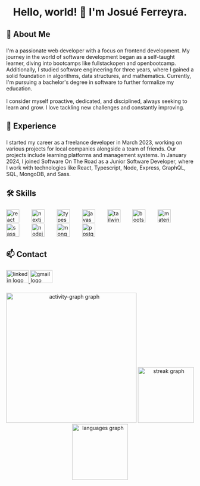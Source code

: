<h1 align="center">Hello, world! 👋 I'm Josué Ferreyra.</h1>

###

<h2 align="left">🚀 About Me</h2>

###

<p align="left">I'm a passionate web developer with a focus on frontend development. My journey in the world of software development began as a self-taught learner, diving into bootcamps like fullstackopen and openbootcamp. Additionally, I studied software engineering for three years, where I gained a solid foundation in algorithms, data structures, and mathematics. Currently, I'm pursuing a bachelor's degree in software to further formalize my education.<br><br>I consider myself proactive, dedicated, and disciplined, always seeking to learn and grow. I love tackling new challenges and constantly improving.</p>

###

<h2 align="left">💼 Experience</h2>

###

<p align="left">I started my career as a freelance developer in March 2023, working on various projects for local companies alongside a team of friends. Our projects include learning platforms and management systems. In January 2024, I joined Software On The Road as a Junior Software Developer, where I work with technologies like React, Typescript, Node, Express, GraphQL, SQL, MongoDB, and Sass.</p>

###

<h2 align="left">🛠️ Skills</h2>

###

<div align="left">
  <img src="https://skillicons.dev/icons?i=react" height="35" alt="react logo"  />
  <img width="25" />
  <img src="https://skillicons.dev/icons?i=nextjs" height="35" alt="nextjs logo"  />
  <img width="25" />
  <img src="https://skillicons.dev/icons?i=ts" height="35" alt="typescript logo"  />
  <img width="25" />
  <img src="https://skillicons.dev/icons?i=js" height="35" alt="javascript logo"  />
  <img width="25" />
  <img src="https://skillicons.dev/icons?i=tailwind" height="35" alt="tailwindcss logo"  />
  <img width="25" />
  <img src="https://skillicons.dev/icons?i=bootstrap" height="35" alt="bootstrap logo"  />
  <img width="25" />
  <img src="https://skillicons.dev/icons?i=materialui" height="35" alt="materialui logo"  />
  <img width="25" />
  <img src="https://skillicons.dev/icons?i=sass" height="35" alt="sass logo"  />
  <img width="25" />
  <img src="https://skillicons.dev/icons?i=nodejs" height="35" alt="nodejs logo"  />
  <img width="25" />
  <img src="https://skillicons.dev/icons?i=mongodb" height="35" alt="mongodb logo"  />
  <img width="25" />
  <img src="https://skillicons.dev/icons?i=postgres" height="35" alt="postgresql logo"  />
</div>

###

<h2 align="left">📫 Contact</h2>

###

<div align="left">
  <a href="https://www.linkedin.com/in/josue-ferreyra/" target="_blank">
    <img src="https://raw.githubusercontent.com/maurodesouza/profile-readme-generator/master/src/assets/icons/social/linkedin/default.svg" width="60" height="35" alt="linkedin logo"  />
  </a>
  <a href="mailto:josueferreyra8824@gmail.com" target="_blank">
    <img src="https://raw.githubusercontent.com/maurodesouza/profile-readme-generator/master/src/assets/icons/social/gmail/default.svg" width="60" height="35" alt="gmail logo"  />
  </a>
</div>

###

<div align="center">
  <img src="https://github-readme-activity-graph.vercel.app/graph?username=josu-ferreyra&radius=16&theme=github-dark&area=true&order=5&hide_border=true&hide_title=false&custom_title=Contribution%20Graph" height="350" alt="activity-graph graph"  />
  <img src="https://streak-stats.demolab.com?user=josu-ferreyra&locale=en&mode=weekly&theme=github_dark&hide_border=true&border_radius=5&order=3" height="150" alt="streak graph"  />
  <img src="https://github-readme-stats.vercel.app/api/top-langs?username=josu-ferreyra&locale=en&hide_title=true&layout=compact&card_width=320&theme=github_dark&hide_border=true&order=2" height="150" alt="languages graph"  />
</div>

###

